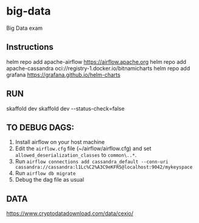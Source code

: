 # big-data
Big Data exam


## Instructions

helm repo add apache-airflow https://airflow.apache.org
helm repo add apache-cassandra oci://registry-1.docker.io/bitnamicharts
helm repo add grafana https://grafana.github.io/helm-charts

## RUN
skaffold dev
skaffold dev --status-check=false

## TO DEBUG DAGS:
1) Install airflow on your host machine
2) Edit the `airflow.cfg` file (~/airflow/airflow.cfg) and set `allowed_deserialization_classes` to `common\..*`. 
3) Run `airflow connections add cassandra_default --conn-uri cassandra://cassandra:l1Lc%C2%A3C9eKFR5@localhost:9042/mykeyspace`
4) Run `airflow db migrate`
5) Debug the dag file as usual


## DATA

https://www.cryptodatadownload.com/data/cexio/